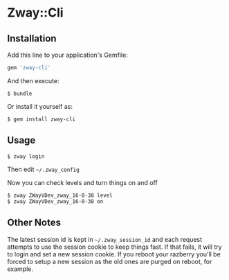 # Zway::Cli

## Installation

Add this line to your application's Gemfile:

```ruby
gem 'zway-cli'
```

And then execute:

    $ bundle

Or install it yourself as:

    $ gem install zway-cli

## Usage

    $ zway login

Then edit `~/.zway_config`

Now you can check levels and turn things on and off

    $ zway ZWayVDev_zway_16-0-38 level
    $ zway ZWayVDev_zway_16-0-38 on

## Other Notes

The latest session id is kept in `~/.zway_session_id` and each request attempts to use the session cookie to keep things fast. If that fails, it will try to login and set a new session cookie. If you reboot your razberry you'll be forced to setup a new session as the old ones are purged on reboot, for example.